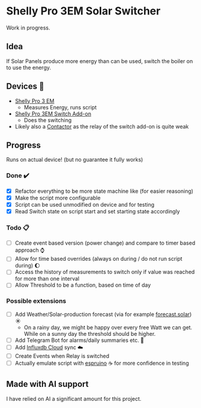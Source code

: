 # Shelly Pro 3EM Solar Switcher

Work in progress.

## Idea

If Solar Panels produce more energy than can be used, switch the boiler on to use the energy.

## Devices :electric_plug:

- [Shelly Pro 3 EM](https://www.shelly.com/de/products/shelly-pro-3em-x1)
  - Measures Energy, runs script
- [Shelly Pro 3EM Switch Add-on](https://www.shelly.com/de/products/shelly-pro-3em-switch-add-on)
  - Does the switching
- Likely also a [Contactor](https://en.wikipedia.org/wiki/Contactor) as the relay of the switch add-on is quite weak 

## Progress

Runs on actual device!
(but no guarantee it fully works)

### Done :heavy_check_mark:

- [x] Refactor everything to be more state machine like (for easier reasoning)
- [x] Make the script more configurable
- [x] Script can be used unmodified on device and for testing
- [x] Read Switch state on script start and set starting state accordingly

### Todo :clipboard:

- [ ] Create event based version (power change) and compare to timer based approach :watch:
- [ ] Allow for time based overrides (always on during / do not run script during) :moon:
- [ ] Access the history of measurements to switch only if value was reached for more than one interval
- [ ] Allow Threshold to be a function, based on time of day

### Possible extensions

- [ ] Add Weather/Solar-production forecast (via for example [forecast.solar](https://forecast.solar/)) :sunny:
  - On a rainy day, we might be happy over every free Watt we can get. While on a sunny day the threshold should be higher.
- [ ] Add Telegram Bot for alarms/daily summaries etc. :robot:
- [ ] Add [Influxdb Cloud](https://www.influxdata.com/products/influxdb-cloud/) sync :cloud:
- [ ] Create Events when Relay is switched
- [ ] Actually emulate script with [espruino](https://www.espruino.com/) :coffee: for more confidence in testing

## Made with AI support

I have relied on AI a significant amount for this project.
